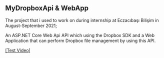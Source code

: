 ## MyDropboxApi & WebApp

The project that i used to work on during internship at Eczacıbaşı Bilişim in August-September 2021;

An ASP.NET Core Web Api API which using the Dropbox SDK and a Web Application that can perform Dropbox file management by using this API.

[[Test Video]](https://www.youtube.com/watch?v=4UbnekxpPSY)



